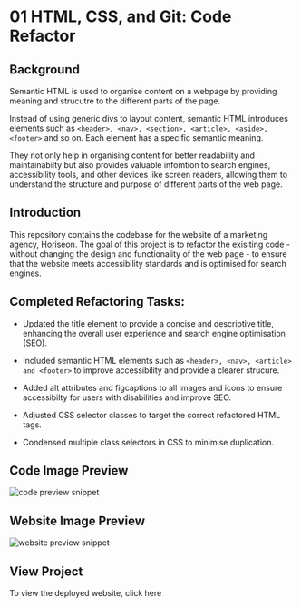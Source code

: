 # 01 HTML, CSS, and Git: Code Refactor

## Background

Semantic HTML is used to organise content on a webpage by providing meaning and strucutre to the different parts of the page.

Instead of using generic divs to layout content, semantic HTML introduces elements such as `<header>, <nav>, <section>, <article>, <aside>, <footer>` and so on. Each element has a specific semantic meaning.

They not only help in organising content for better readability and maintainabilty but also provides valuable infomtion to search engines, accessibility tools, and other devices like screen readers, allowing them to understand the structure and purpose of different parts of the web page.

## Introduction

This repository contains the codebase for the website of a marketing agency, Horiseon. The goal of this project is to refactor the exisiting code - without changing the design and functionality of the web page - to ensure that the website meets accessibility standards and is optimised for search engines.

## Completed Refactoring Tasks:

- Updated the title element to provide a concise and descriptive title, enhancing the overall user experience and search engine optimisation (SEO).

- Included semantic HTML elements such as `<header>, <nav>, <article> and <footer>` to improve accessibility and provide a clearer strucure.

- Added alt attributes and figcaptions to all images and icons to ensure accessibilty for users with disabilities and improve SEO.

- Adjusted CSS selector classes to target the correct refactored HTML tags.

- Condensed multiple class selectors in CSS to minimise duplication.

## Code Image Preview

![code preview snippet](./assests/screenshots/code-preview.png)

## Website Image Preview

![website preview snippet](./assests/screenshots/code-preview.png)

## View Project

To view the deployed website, click here
